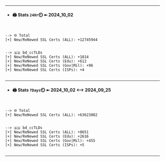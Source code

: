 

---
- #### 🖨️ **Stats** `24Hr`⏲️ ➼ 2024_10_02
```console


--> 🌐 Total
[+] New/ReNewed SSL Certs (ALL): +12745944


--> 🇧🇩 bd_ccTLDs
[+] New/ReNewed SSL Certs (ALL): +1814
[+] New/ReNewed SSL Certs (Edu): +612
[+] New/ReNewed SSL Certs (Gov|Mil): +96
[+] New/ReNewed SSL Certs (ISPs): +4


```

---
- #### 🖨️ **Stats** `7Days`⏲️ ➼ 2024_10_02 <--> 2024_09_25
```console


--> 🌐 Total
[+] New/ReNewed SSL Certs (ALL): +63623082


--> 🇧🇩 bd_ccTLDs
[+] New/ReNewed SSL Certs (ALL): +8651
[+] New/ReNewed SSL Certs (Edu): +2616
[+] New/ReNewed SSL Certs (Gov|Mil): +455
[+] New/ReNewed SSL Certs (ISPs): +5


```

---


